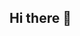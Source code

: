 ## Hi there 👋

<!--
Passionate computer scientist skilled in data collection, software development, and machine learning. Proven ability to achieve goals and collaborate effectively. Experienced working in diverse environments and committed to fostering growth in an inclusive community.

- 🔭 I’m currently working on computer robot interaction and data structure Analysis
- 🌱 I’m currently learning about predictive models and algorithms using advanced machine-learning techniques
- 🧾 Find out more about me here! www.linkedin.com/in/muhammad-olaniyan-88621030b
- 🤔 I’m looking for help with C# / C++
- 💬 Ask me about Java, Python, C
- 📫 How to reach me: molaniyan@unbc.ca
- ⚡ Fun fact: 
-->
